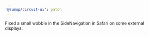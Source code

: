 ```yaml
---
'@sumup/circuit-ui': patch
---
```


Fixed a small wobble in the SideNavigation in Safari on some external displays.
